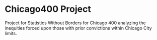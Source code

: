 # Chicago400 Project

Project for Statistics Without Borders for Chicago 400 analyzing the inequities forced upon those with prior convictions within Chicago City limits.
